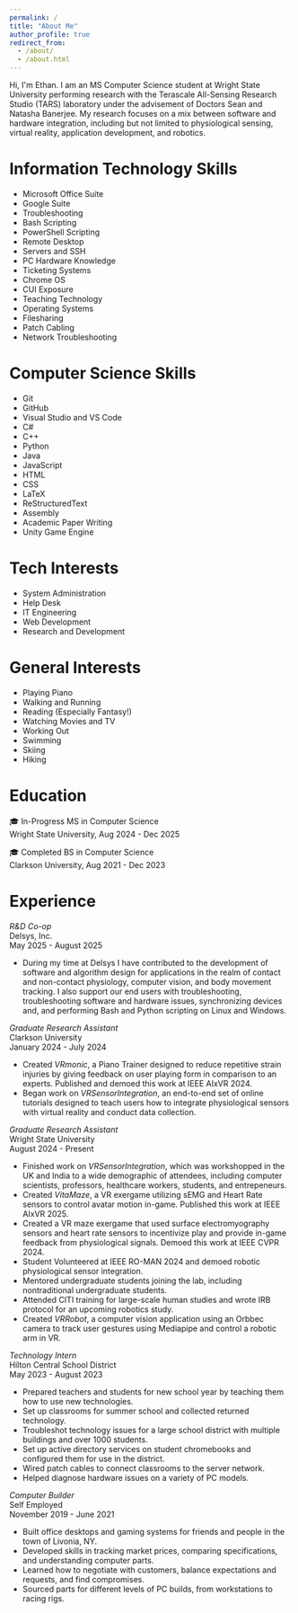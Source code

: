```yaml
---
permalink: /
title: "About Me"
author_profile: true
redirect_from: 
  - /about/
  - /about.html
---
```


Hi, I'm Ethan. I am an MS Computer Science student at Wright State University performing research with the Terascale All-Sensing Research Studio (TARS) laboratory under the advisement of Doctors Sean and Natasha Banerjee. My research focuses on a mix between software and hardware integration, including but not limited to physiological sensing, virtual reality, application development, and robotics.

Information Technology Skills
============================
- Microsoft Office Suite
- Google Suite
- Troubleshooting
- Bash Scripting
- PowerShell Scripting
- Remote Desktop
- Servers and SSH
- PC Hardware Knowledge
- Ticketing Systems
- Chrome OS
- CUI Exposure
- Teaching Technology
- Operating Systems
- Filesharing
- Patch Cabling
- Network Troubleshooting

Computer Science Skills
========================
- Git
- GitHub
- Visual Studio and VS Code
- C#
- C++
- Python
- Java
- JavaScript
- HTML
- CSS
- LaTeX
- ReStructuredText
- Assembly
- Academic Paper Writing
- Unity Game Engine

Tech Interests
============================
- System Administration
- Help Desk
- IT Engineering
- Web Development
- Research and Development

General Interests
==================
- Playing Piano
- Walking and Running
- Reading (Especially Fantasy!)
- Watching Movies and TV
- Working Out
- Swimming
- Skiing
- Hiking

Education
==========

🎓 In-Progress MS in Computer Science<br />
    Wright State University, Aug 2024 - Dec 2025<br />

🎓 Completed BS in Computer Science<br />
    Clarkson University, Aug 2021 - Dec 2023

Experience
============
*R&D Co-op* <br />
Delsys, Inc. <br/>
May 2025 - August 2025 <br/>
* During my time at Delsys I have contributed to the development of software and algorithm design for applications in the realm of contact and non-contact physiology, computer vision, and body movement tracking. I also support our end users with troubleshooting, troubleshooting software and hardware issues, synchronizing devices and, and performing Bash and Python scripting on Linux and Windows.

*Graduate Research Assistant* <br />
Clarkson University <br />
January 2024 - July 2024 <br />
* Created *VRmonic*, a Piano Trainer designed to reduce repetitive strain injuries by giving feedback on user playing form in comparison to an experts. Published and demoed this work at IEEE AIxVR 2024.
* Began work on *VRSensorIntegration*, an end-to-end set of online tutorials designed to teach users how to integrate physiological sensors with virtual reality and conduct data collection.

*Graduate Research Assistant* <br />
Wright State University <br />
August 2024 - Present <br />
* Finished work on *VRSensorIntegration*, which was workshopped in the UK and India to a wide demographic of attendees, including computer scientists, professors, healthcare workers, students, and entrepeneurs.
* Created *VitaMaze*, a VR exergame utilizing sEMG and Heart Rate sensors to control avatar motion in-game. Published this work at IEEE AIxVR 2025.
* Created a VR maze exergame that used surface electromyography sensors and heart rate sensors to incentivize play and provide in-game feedback from physiological signals. Demoed this work at IEEE CVPR 2024.
* Student Volunteered at IEEE RO-MAN 2024 and demoed robotic physiological sensor integration.
* Mentored undergraduate students joining the lab, including nontraditional undergraduate students.
* Attended CITI training for large-scale human studies and wrote IRB protocol for an upcoming robotics study.
* Created *VRRobot*, a computer vision application using an Orbbec camera to track user gestures using Mediapipe and control a robotic arm in VR.

*Technology Intern* <br />
Hilton Central School District <br />
May 2023 - August 2023 <br />
* Prepared teachers and students for new school year by teaching them how to use new technologies.
* Set up classrooms for summer school and collected returned technology.
* Troubleshot technology issues for a large school district with multiple buildings and over 1000 students.
* Set up active directory services on student chromebooks and configured them for use in the district.
* Wired patch cables to connect classrooms to the server network.
* Helped diagnose hardware issues on a variety of PC models.

*Computer Builder* <br />
Self Employed <br />
November 2019 - June 2021 <br />
* Built office desktops and gaming systems for friends and people in the town of Livonia, NY.
* Developed skills in tracking market prices, comparing specifications, and understanding computer parts.
* Learned how to negotiate with customers, balance expectations and requests, and find compromises.
* Sourced parts for different levels of PC builds, from workstations to racing rigs.







